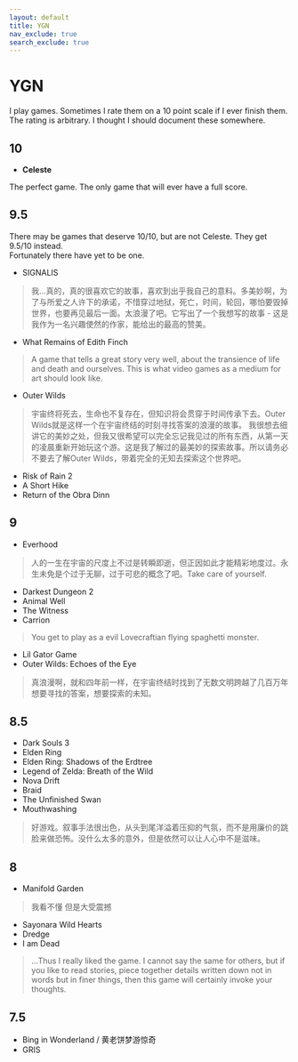 ```yaml
---
layout: default
title: YGN
nav_exclude: true
search_exclude: true
---
```


# YGN

I play games. Sometimes I rate them on a 10 point scale if I ever finish them. The rating is arbitrary. I thought I should document these somewhere.

## 10

- **Celeste**

The perfect game. The only game that will ever have a full score.

## 9.5

There may be games that deserve 10/10, but are not Celeste. They get 9.5/10 instead.  
Fortunately there have yet to be one.

- SIGNALIS
> 我...真的，真的很喜欢它的故事，喜欢到出乎我自己的意料。多美妙啊，为了与所爱之人许下的承诺，不惜穿过地狱，死亡，时间，轮回，哪怕要毁掉世界，也要再见最后一面。太浪漫了吧。它写出了一个我想写的故事 - 这是我作为一名兴趣使然的作家，能给出的最高的赞美。
- What Remains of Edith Finch
> A game that tells a great story very well, about the transience of life and death and ourselves. This is what video games as a medium for art should look like.
- Outer Wilds
> 宇宙终将死去，生命也不复存在，但知识将会贯穿于时间传承下去。Outer Wilds就是这样一个在宇宙终结的时刻寻找答案的浪漫的故事。 我很想去细讲它的美妙之处，但我又很希望可以完全忘记我见过的所有东西，从第一天的凌晨重新开始玩这个游。这是我了解过的最美妙的探索故事。所以请务必不要去了解Outer Wilds，带着完全的无知去探索这个世界吧。
- Risk of Rain 2
- A Short Hike
- Return of the Obra Dinn

## 9

- Everhood
> 人的一生在宇宙的尺度上不过是转瞬即逝，但正因如此才能精彩地度过。永生未免是个过于无聊，过于可悲的概念了吧。Take care of yourself.
- Darkest Dungeon 2
- Animal Well
- The Witness
- Carrion
> You get to play as a evil Lovecraftian flying spaghetti monster.
- Lil Gator Game
- Outer Wilds: Echoes of the Eye
> 真浪漫啊，就和四年前一样，在宇宙终结时找到了无数文明跨越了几百万年想要寻找的答案，想要探索的未知。

## 8.5

- Dark Souls 3
- Elden Ring
- Elden Ring: Shadows of the Erdtree
- Legend of Zelda: Breath of the Wild
- Nova Drift
- Braid
- The Unfinished Swan
- Mouthwashing
> 好游戏。叙事手法很出色，从头到尾洋溢着压抑的气氛，而不是用廉价的跳脸来做恐怖。没什么太多的意外，但是依然可以让人心中不是滋味。

## 8

- Manifold Garden
> 我看不懂 但是大受震撼
- Sayonara Wild Hearts
- Dredge
- I am Dead
> ...Thus I really liked the game. I cannot say the same for others, but if you like to read stories, piece together details written down not in words but in finer things, then this game will certainly invoke your thoughts.


## 7.5

- Bing in Wonderland / 黄老饼梦游惊奇
- GRIS